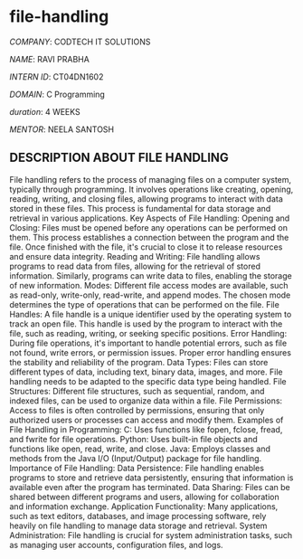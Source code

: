 # file-handling

*COMPANY*: CODTECH IT SOLUTIONS

*NAME*: RAVI PRABHA

*INTERN ID*: CT04DN1602

*DOMAIN*: C Programming

*duration*: 4 WEEKS

*MENTOR*: NEELA SANTOSH

## DESCRIPTION ABOUT FILE HANDLING

File handling refers to the process of managing files on a computer system, typically through programming. It involves operations like creating, opening, reading, writing, and closing files, allowing programs to interact with data stored in these files. This process is fundamental for data storage and retrieval in various applications. 
Key Aspects of File Handling:
Opening and Closing:
Files must be opened before any operations can be performed on them. This process establishes a connection between the program and the file. Once finished with the file, it's crucial to close it to release resources and ensure data integrity. 
Reading and Writing:
File handling allows programs to read data from files, allowing for the retrieval of stored information. Similarly, programs can write data to files, enabling the storage of new information. 
Modes:
Different file access modes are available, such as read-only, write-only, read-write, and append modes. The chosen mode determines the type of operations that can be performed on the file. 
File Handles:
A file handle is a unique identifier used by the operating system to track an open file. This handle is used by the program to interact with the file, such as reading, writing, or seeking specific positions. 
Error Handling:
During file operations, it's important to handle potential errors, such as file not found, write errors, or permission issues. Proper error handling ensures the stability and reliability of the program. 
Data Types:
Files can store different types of data, including text, binary data, images, and more. File handling needs to be adapted to the specific data type being handled. 
File Structures:
Different file structures, such as sequential, random, and indexed files, can be used to organize data within a file. 
File Permissions:
Access to files is often controlled by permissions, ensuring that only authorized users or processes can access and modify them. 
Examples of File Handling in Programming:
C: Uses functions like fopen, fclose, fread, and fwrite for file operations. 
Python: Uses built-in file objects and functions like open, read, write, and close. 
Java: Employs classes and methods from the Java I/O (Input/Output) package for file handling. 
Importance of File Handling:
Data Persistence:
File handling enables programs to store and retrieve data persistently, ensuring that information is available even after the program has terminated. 
Data Sharing:
Files can be shared between different programs and users, allowing for collaboration and information exchange. 
Application Functionality:
Many applications, such as text editors, databases, and image processing software, rely heavily on file handling to manage data storage and retrieval. 
System Administration:
File handling is crucial for system administration tasks, such as managing user accounts, configuration files, and logs. 



